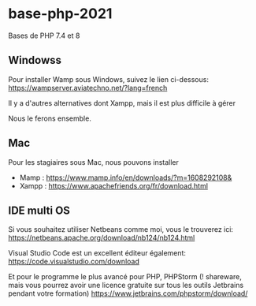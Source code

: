# base-php-2021

Bases de PHP 7.4 et 8

## Windowss

Pour installer Wamp sous Windows, suivez le lien ci-dessous:
https://wampserver.aviatechno.net/?lang=french

Il y a d'autres alternatives dont Xampp, mais il est plus difficile à gérer

Nous le ferons ensemble.

## Mac

Pour les stagiaires sous Mac, nous pouvons installer

- Mamp : https://www.mamp.info/en/downloads/?m=1608292108&
- Xampp : https://www.apachefriends.org/fr/download.html

## IDE multi OS

Si vous souhaitez utiliser Netbeans comme moi, vous le trouverez ici:
https://netbeans.apache.org/download/nb124/nb124.html

Visual Studio Code est un excellent éditeur également:
https://code.visualstudio.com/download

Et pour le programme le plus avancé pour PHP, PHPStorm (! shareware, mais vous pourrez avoir une licence gratuite sur tous les outils Jetbrains pendant votre formation)
https://www.jetbrains.com/phpstorm/download/
